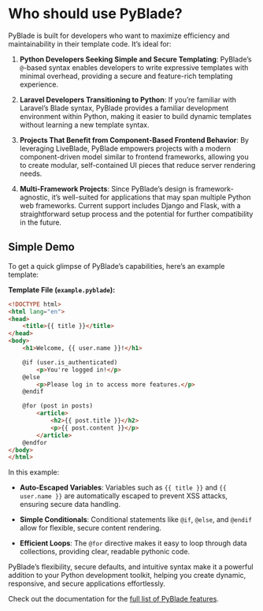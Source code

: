 
# Who should use PyBlade?

PyBlade is built for developers who want to maximize efficiency and maintainability in their template code. It’s ideal for:

1. **Python Developers Seeking Simple and Secure Templating**: PyBlade’s `@`-based syntax enables developers to write expressive templates with minimal overhead, providing a secure and feature-rich templating experience.

2. **Laravel Developers Transitioning to Python**: If you’re familiar with Laravel’s Blade syntax, PyBlade provides a
   familiar development environment within Python, making it easier to build dynamic templates without learning a new template syntax.

3. **Projects That Benefit from Component-Based Frontend Behavior**: By leveraging LiveBlade, PyBlade empowers
   projects with a modern component-driven model similar to frontend frameworks, allowing you to create modular, self-contained UI pieces that reduce server rendering needs.

4. **Multi-Framework Projects**: Since PyBlade’s design is framework-agnostic, it’s well-suited for applications that
may span multiple Python web frameworks. Current support includes Django and Flask, with a straightforward setup process and the potential for further compatibility in the future.


## Simple Demo

To get a quick glimpse of PyBlade’s capabilities, here’s an example template:

**Template File (`example.pyblade`):**


```html
<!DOCTYPE html>
<html lang="en">
<head>
    <title>{{ title }}</title>
</head>
<body>
    <h1>Welcome, {{ user.name }}!</h1>

    @if (user.is_authenticated)
        <p>You're logged in!</p>
    @else
        <p>Please log in to access more features.</p>
    @endif

    @for (post in posts)
        <article>
            <h2>{{ post.title }}</h2>
            <p>{{ post.content }}</p>
        </article>
    @endfor
</body>
</html>
```


In this example:
- **Auto-Escaped Variables**: Variables such as <span v-pre>`{{ title }}` and `{{ user.name }}`  </span> are automatically escaped to prevent XSS attacks, ensuring secure data handling.

- **Simple Conditionals**: Conditional statements like `@if`, `@else`, and `@endif` allow for flexible, secure content rendering.

- **Efficient Loops**: The `@for` directive makes it easy to loop through data collections, providing clear, readable pythonic code.

PyBlade’s flexibility, secure defaults, and intuitive syntax make it a powerful addition to your Python development toolkit, helping you create dynamic, responsive, and secure applications effortlessly.

Check out the documentation for the [full list of PyBlade features](/3-getting-started).
